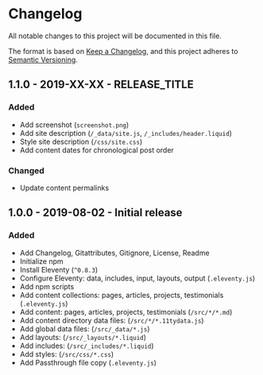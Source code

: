 # Changelog
All notable changes to this project will be documented in this file.

The format is based on [Keep a Changelog](https://keepachangelog.com/en/1.0.0/),
and this project adheres to [Semantic Versioning](https://semver.org/spec/v2.0.0.html).

<!--
## X.X.X - XXXX-XX-XX - XXXXXX

### Added
### Changed
### Deprecated
### Removed
### Fixed
### Security
-->

## 1.1.0 - 2019-XX-XX - RELEASE_TITLE

### Added
- Add screenshot (`screenshot.png`)
- Add site description (`/_data/site.js`, `/_includes/header.liquid`)
- Style site description (`/css/site.css`)
- Add content dates for chronological post order

### Changed
- Update content permalinks

## 1.0.0 - 2019-08-02 - Initial release

### Added
- Add Changelog, Gitattributes, Gitignore, License, Readme
- Initialize npm
- Install Eleventy (`^0.8.3`)
- Configure Eleventy: data, includes, input, layouts, output (`.eleventy.js`)
- Add npm scripts
- Add content collections: pages, articles, projects, testimonials (`.eleventy.js`)
- Add content: pages, articles, projects, testimonials (`/src/*/*.md`)
- Add content directory data files: (`/src/*/*.11tydata.js`)
- Add global data files: (`/src/_data/*.js`)
- Add layouts: (`/src/_layouts/*.liquid`)
- Add includes: (`/src/_includes/*.liquid`)
- Add styles: (`/src/css/*.css`)
- Add Passthrough file copy (`.eleventy.js`)